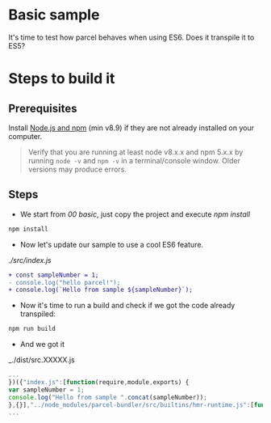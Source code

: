# Basic sample

It's time to test how parcel behaves when using ES6. Does it transpile it to ES5?

# Steps to build it

## Prerequisites

Install [Node.js and npm](https://nodejs.org/en/) (min v8.9) if they are not already installed on your computer.

> Verify that you are running at least node v8.x.x and npm 5.x.x by running `node -v` and `npm -v` in a terminal/console window. Older versions may produce errors.

## Steps

- We start from _00 basic_, just copy the project and execute _npm install_

```bash
npm install
```

- Now let's update our sample to use a cool ES6 feature.

_./src/index.js_

```diff
+ const sampleNumber = 1;
- console.log("hello parcel!");
+ console.log(`Hello from sample ${sampleNumber}`);
```

- Now it's time to run a build and check if we got the code already transpiled:

```bash
npm run build
```

- And we got it

_./dist/src.XXXXX.js

```javascript
...
})({"index.js":[function(require,module,exports) {
var sampleNumber = 1;
console.log("Hello from sample ".concat(sampleNumber));
},{}],"../node_modules/parcel-bundler/src/builtins/hmr-runtime.js":[function(require,module,exports) {
...
```

